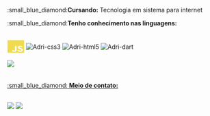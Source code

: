 <p> :small_blue_diamond:<strong>Cursando:</strong> Tecnologia em sistema para internet</p>
 
<p> :small_blue_diamond:<strong>Tenho conhecimento nas linguagens:</strong> </p>
</div><br>
<div style="display: inline_block">
  <!--<img align="center" alt="Adri-csharp" height="30" width="40" src="https://cdn.jsdelivr.net/gh/devicons/devicon/icons/csharp/csharp-original.svg"--> 
  <img align="center" alt="adri-Js" height="30" width="40" src="https://raw.githubusercontent.com/devicons/devicon/master/icons/javascript/javascript-plain.svg">
  <img align="center" alt="Adri-css3" height="30" width="40" src="https://cdn.jsdelivr.net/gh/devicons/devicon/icons/css3/css3-original.svg"/>
  <img align="center" alt="Adri-html5" height="30" width="40" src="https://cdn.jsdelivr.net/gh/devicons/devicon/icons/html5/html5-original.svg"/>
  <img align="center" alt="Adri-dart" height="30" width="40" src="https://cdn.jsdelivr.net/gh/devicons/devicon/icons/dart/dart-original.svg" />
</div>
<div align="auto"><br>
  <a href="https://github.com/AdrianaLMR">
   <!--<img height="180em" src="https://github-readme-stats.vercel.app/api?username=AdrianaLMR&show_icons=true&theme=dracula&include_all_commits=true&count_private=true"/>--> 
  <img height="180em" src="https://github-readme-stats.vercel.app/api/top-langs/?username=AdrianaLMR&layout=compact&langs_count=7&theme=dracula"/>
</div>
<br>
<p> :small_blue_diamond:<strong> Meio de contato:</strong> </p>

<div><br> 
  <a href = "mailto:trevenlynk038@gmail.com"><img src="https://img.shields.io/badge/-Gmail-%23333?style=for-the-badge&logo=gmail&logoColor=white" target="_blank"></a>
  <a href="https://www.linkedin.com/in/adriana-machado-da-rosa-0451ab22a" target="_blank"><img src="https://img.shields.io/badge/-LinkedIn-%230077B5?style=for-the-badge&logo=linkedin&logoColor=white" target="_blank"></a>
